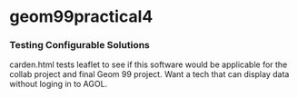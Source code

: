 # geom99practical4

### Testing Configurable Solutions 

carden.html tests leaflet to see if this software would be applicable for the collab project and final Geom 99 project. Want a tech that can display data without loging in to AGOL. 
